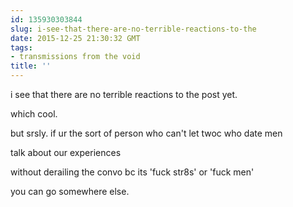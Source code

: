 ```yaml
---
id: 135930303844
slug: i-see-that-there-are-no-terrible-reactions-to-the
date: 2015-12-25 21:30:32 GMT
tags:
- transmissions from the void
title: ''
---
```


i see that there are no terrible reactions to the post yet.

which cool.

but srsly. if ur the sort of person who can't let twoc who date men

talk about our experiences

without derailing the convo bc its 'fuck str8s' or 'fuck men'

you can go somewhere else.